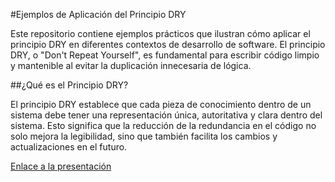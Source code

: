 #Ejemplos de Aplicación del Principio DRY

Este repositorio contiene ejemplos prácticos que ilustran cómo aplicar el principio DRY en diferentes contextos de desarrollo de software. El principio DRY, o "Don't Repeat Yourself", es fundamental para escribir código limpio y mantenible al evitar la duplicación innecesaria de lógica.

##¿Qué es el Principio DRY?

El principio DRY establece que cada pieza de conocimiento dentro de un sistema debe tener una representación única, autoritativa y clara dentro del sistema. Esto significa que la reducción de la redundancia en el código no solo mejora la legibilidad, sino que también facilita los cambios y actualizaciones en el futuro.

[Enlace a la presentación](https://www.canva.com/design/DAGHMh5iL60/pgEauepDhl-O9qJ-JdMpFQ/edit?utm_content=DAGHMh5iL60&utm_campaign=designshare&utm_medium=link2&utm_source=sharebutton)
